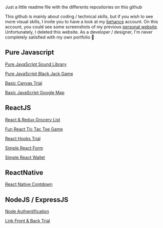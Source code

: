 Just a little readme file with the differents repositories on this github

This github is mainly about coding / technical skills, but if you wish to see more visual skills, I invite you to have a look at my <a href="https://www.behance.net/lunalitvak">behance</a> account. On this account, you could see some screenshots of my previous <a href="https://www.behance.net/gallery/55005203/Portfolio-Fox-And-Arrows-Trial-1"> personal website</a>. Unfortunately, I deleted this website. As a developer / designer, I'm never completely satisfied with my own portfolio :speak_no_evil:

## Pure Javascript

<a href="https://foxandarrows.github.io/javascript-sound-library-and-controller/">Pure JavaScript Sound Library</a>

<a href="https://foxandarrows.github.io/javascript-blackjack/">Pure JavaScript Black Jack Game</a>

<a href="https://foxandarrows.github.io/javascript-canvas-first-trial/">Basic Canvas Trial</a>

<a href="https://foxandarrows.github.io/javascript-google-map/">Basic JavaScript Google Map</a>


## ReactJS

<a href="https://foxandarrows.github.io/react-redux-my-grocery-list/">React & Redux Grocery List</a>

<a href="https://foxandarrows.github.io/react-tic-tac-toe/">Fun React Tic Tac Toe Game</a>

<a href="https://github.com/foxandarrows/react-hooks">React Hooks Trial</a>

<a href="https://foxandarrows.github.io/react-form">Simple React Form<a>
  
<a href="https://foxandarrows.github.io/react-wallet-with-qr-code/">Simple React Wallet</a>


## ReactNative

<a href="https://github.com/foxandarrows/react-native-app-countdown">React Native Contdown</a>

## NodeJS / ExpressJS

<a href="https://github.com/foxandarrows/node-authentification">Node Authentification<a>
  
<a href="https://github.com/foxandarrows/link-react-frontend-node-backend">Link Front & Back Trial<a> 
  
